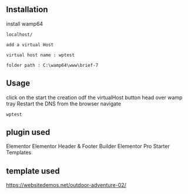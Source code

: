 ## Installation

install wamp64


``` 
localhost/ 
```
```
add a virtual Host 
```
```
virtual host name : wptest 
```
```
folder path : C:\wamp64\www\brief-7
```
## Usage

click on the start the creation odf the virtualHost button
head over wamp tray Restart the DNS
from the browser navigate

```
wptest 
```

## plugin used 
Elementor
Elementor Header & Footer Builder
Elementor Pro
Starter Templates

## template used 
https://websitedemos.net/outdoor-adventure-02/